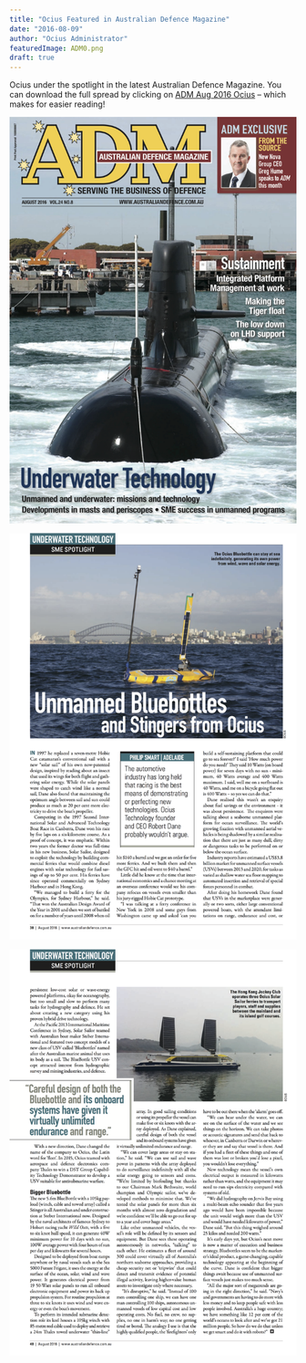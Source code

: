 ```yaml
---
title: "Ocius Featured in Australian Defence Magazine"
date: "2016-08-09"
author: "Ocius Administrator"
featuredImage: ADM0.png
draft: true
---
```


Ocius under the spotlight in the latest Australian Defence Magazine. You can download the full spread by clicking on [ADM Aug 2016 Ocius](./ADM-Aug-2016-Ocius.pdf) – which makes for easier reading!

![Cover page](./ADM0.png)

![Page 1](./ADM1.png)

![Page 2](./ADM2-1.png)
